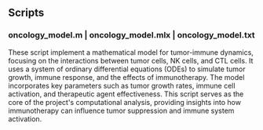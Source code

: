 ## Scripts

### oncology_model.m | oncology_model.mlx | oncology_model.txt

These script implement a mathematical model for tumor-immune dynamics, focusing on the interactions between tumor cells, NK cells, and CTL cells. It uses a system of ordinary differential equations (ODEs) to simulate tumor growth, immune response, and the effects of immunotherapy. The model incorporates key parameters such as tumor growth rates, immune cell activation, and therapeutic agent effectiveness. This script serves as the core of the project's computational analysis, providing insights into how immunotherapy can influence tumor suppression and immune system activation.